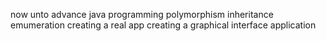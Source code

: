 now unto advance java programming
polymorphism
inheritance
emumeration
creating a real app
creating a graphical interface application